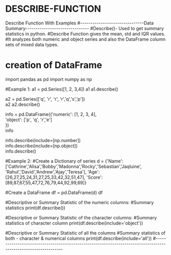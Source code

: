 # DESCRIBE-FUNCTION
Describe Function With Examples
#-------------------------------Data Summary-------------------------------
#Describe()- Used to get summary statistics in python.
#Describe Function gives the mean, std and IQR values.
#It analyzes both numeric and object series and also the DataFrame column sets of mixed data types.
# creation of DataFrame
import pandas as pd
import numpy as np

#Example 1:
a1 = pd.Series([1, 2, 3,4]) 
a1 
a1.describe()  

a2 = pd.Series(['q', 'r', 'r', 'r','q','s','p'])  
a2
a2.describe() 

info = pd.DataFrame({'numeric': [1, 2, 3, 4],  
'object': ['p', 'q', 'r','e']  
 })  
info

info.describe(include=[np.number])  
info.describe(include=[np.object])  
info.describe()

#Example 2:
#Create a Dictionary of series
d = {'Name':['Cathrine','Alisa','Bobby','Madonna','Rocky','Sebastian','Jaqluine',
                       'Rahul','David','Andrew','Ajay','Teresa'],
'Age':[26,27,25,24,31,27,25,33,42,32,51,47],
'Score':[89,87,67,55,47,72,76,79,44,92,99,69]}

#Create a DataFrame
df = pd.DataFrame(d)
df

#Descriptive or Summary Statistic of the numeric columns:
#Summary statistics
print(df.describe())

#Descriptive or Summary Statistic of the character columns:
#Summary statistics of character column
print(df.describe(include='object'))

#Descriptive or Summary Statistic of all the columns
#Summary statistics of both - character & numerical columns
print(df.describe(include='all'))
#---------------------------------------------------------------------------------------------------------------
